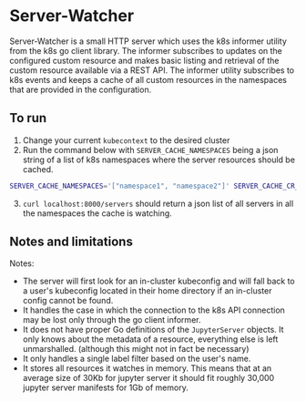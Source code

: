 # Server-Watcher

Server-Watcher is a small HTTP server which uses the k8s informer utility from the k8s go client
library. The informer subscribes to updates on the configured custom resource and makes basic listing
and retrieval of the custom resource available via a REST API. The informer utility subscribes to 
k8s events and keeps a cache of all custom resources in the namespaces that are provided in the configuration.


## To run

1. Change your current `kubecontext` to the desired cluster
2. Run the command below with `SERVER_CACHE_NAMESPACES` being a json string of a list of
k8s namespaces where the server resources should be cached.

```bash
SERVER_CACHE_NAMESPACES='["namespace1", "namespace2"]' SERVER_CACHE_CR_GROUP=amalthea.dev SERVER_CACHE_CR_VERSION=v1alpha1 SERVER_CACHE_CR_KIND=jupyterservers SERVER_CACHE_PORT=8000 SERVER_CACHE_USER_ID_LABEL=renku.io/safe-username go run *go
```

3. `curl localhost:8000/servers` should return a json list of all servers in all the namespaces
the cache is watching.

## Notes and limitations

Notes:
- The server will first look for an in-cluster kubeconfig and will fall back to a
  user's kubeconfig located in their home directory if an in-cluster config cannot
  be found.
- It handles the case in which the connection to the k8s API connection may be
  lost only through the go client informer.
- It does not have proper Go definitions of the `JupyterServer` objects. It only
  knows about the metadata of a resource, everything else is left unmarshalled.
  (although this might not in fact be necessary)
- It only handles a single label filter based on the user's name.
- It stores all resources it watches in memory. This means that at an average size of 30Kb for
  jupyter server it should fit roughly 30,000 jupyter server manifests for 1Gb of memory.
